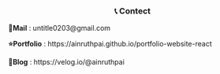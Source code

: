 <h3 align="center">📞 Contect </h3>
<p><b>📧Mail</b> : untitle0203@gmail.com
<p><b>⭐Portfolio</b> : https://ainruthpai.github.io/portfolio-website-react
<p><b>📄Blog</b> : https://velog.io/@ainruthpai
